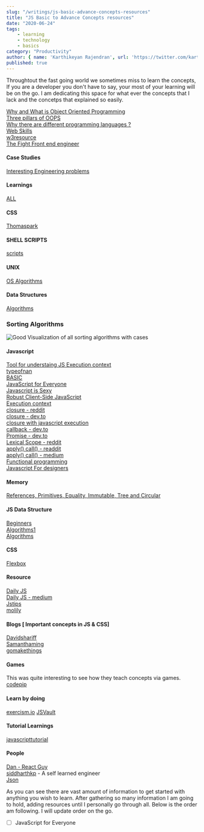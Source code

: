 ```yaml
---
slug: "/writings/js-basic-advance-concepts-resources"
title: "JS Basic to Advance Concepts resources"
date: "2020-06-24"
tags: 
    - learning
    - technology
    - basics
category: "Productivity"
author: { name: 'Karthikeyan Rajendran', url: 'https://twitter.com/karthik_dot_js' }
published: true
---
```


Throughtout the fast going world we sometimes miss to learn the concepts, If you are a developer you don't have to say, your most of your learning will be on the go. I am dedicating this space for what ever the concepts that I lack and the concetps that explained so easily.

[Why and What is Object Oriented Programming](https://www.reddit.com/r/learnprogramming/comments/wzkaq/explain_object_oriented_programming_to_me_like_im/) \
[Three pillars of OOPS](https://www.reddit.com/r/explainlikeimfive/comments/j65jo/eli5_the_three_pillars_of_objectoriented/) \
[Why there are different programming languages ?](https://www.reddit.com/r/explainlikeimfive/comments/26kikm/eli5_the_difference_in_programming_languages/) \
[Web Skills](https://andreasbm.github.io/web-skills/)\
[w3resource](https://www.w3resource.com/index.php)\
[The Fight Front end engineer](https://css-tricks.com/the-great-divide/)

#### Case Studies
[Interesting Engineering problems](https://github.com/andrew--r/frontend-case-studies)

#### Learnings
[ALL](https://github.com/MadhavBahlMD/A-to-Z-Resources-for-Students)

#### CSS
[Thomaspark](https://thomaspark.co/)

#### SHELL SCRIPTS
[scripts](https://github.com/MadhavBahlMD/shebang-everything)

#### UNIX
[OS Algorithms](https://github.com/MadhavBahlMD/OperatingSystem-Algorithms)

#### Data Structures
[Algorithms](https://github.com/MadhavBahlMD/al-go-rithms)

### Sorting Algorithms
![Good Visualization of all sorting algorithms with cases](https://i.stack.imgur.com/iRxob.gif)

#### Javascript
[Tool for understaing JS Execution context](http://www.pythontutor.com/javascript.html)\
[typeofnan](https://typeofnan.dev/)\
[BASIC](https://developer.mozilla.org/en-US/docs/Learn/JavaScript/First_steps/What_is_JavaScript#A_high-level_definition) \
[JavaScript for Everyone](https://github.com/Asabeneh/JavaScript-for-Everyone) \
[Javascript is Sexy](https://javascriptissexy.com/) \
[Robust Client-Side JavaScript](https://molily.de/robust-javascript/#introduction) \
[Execution context](http://davidshariff.com/blog/what-is-the-execution-context-in-javascript/)\
[closure - reddit](https://www.reddit.com/r/csELI5/comments/1q1eh8/eli5_closures/) \
[closure - dev.to](https://dev.to/inidaname/explain-closures-to-me-like-i-am-five-2il) \
[closure with javascript execution](https://medium.com/dailyjs/i-never-understood-javascript-closures-9663703368e8) \
[callback - dev.to](https://dev.to/rupeshgoud/explain-callback-like-im-five-chp) \
[Promise - dev.to](https://dev.to/joshichinmay/explain-javascript-promises-like-i-am-five-2lp4) \
[Lexical Scope - reddit](https://www.reddit.com/r/learnjavascript/comments/6p6bzy/what_is_lexical_scope_in_javascript/) \
[apply() call() - readdit](https://www.reddit.com/r/learnprogramming/comments/4tvgq6/eli5_apply_and_call_in_javascript/) \
[apply() call() - medium](https://medium.com/@owenyangg/javascript-call-apply-and-bind-explained-to-a-total-noob-63f146684564) \
[Functional programming](https://medium.com/dailyjs/javascript-interview-question-what-is-functional-programming-5aff8cba19e1)\
[Javascript For designers](http://jsfordesigners.davemart.in/#get-started)

#### Memory
[References, Primitives, Equality, Immutable, Tree and Circular](https://dev.to/rafaelcalpena/javascript-objects-deep-dive-references-primitives-equality-immutable-tree-and-circular-e21)

#### JS Data Structure
[Beginners](https://adrianmejia.com/data-structures-for-beginners-trees-binary-search-tree-tutorial/)\
[Algorithms1](https://github.com/jeantimex/javascript-problems-and-solutions#data-structures) \
[Algorithms](https://github.com/trekhleb/javascript-algorithms)

#### CSS
[Flexbox](https://flexboxfroggy.com/)

#### Resource
[Daily JS](https://github.com/MadhavBahlMD/dailyjs) \
[Daily JS - medium](https://medium.com/dailyjs)\
[Jstips](https://www.jstips.co/) \
[molily](https://molily.de/)

#### Blogs [ Important concepts in JS & CSS]
[Davidshariff](http://davidshariff.com/blog/) \
[Samanthaming](https://medium.com/@samanthaming)\
[gomakethings](https://gomakethings.com/articles/)

#### Games
This was quite interesting to see how they teach concepts via games.\
[codepip](https://codepip.com/)

#### Learn by doing
[exercism.io](https://exercism.io/tracks/javascript)
[JSVault](https://jsvault.com/array-map)

#### Tutorial Learnings
[javascripttutorial](https://www.javascripttutorial.net/javascript-closure/)

#### People
[Dan - React Guy](https://overreacted.io/)\
[siddharthkp](https://github.com/siddharthkp) - A self learned engineer \
[Json](https://jasonformat.com/) 

As you can see there are vast amount of information to get started with anything you wish to learn. After gathering so many information I am going to hold, adding resources until I personally go through all. Below is the order am following. I will update order on the go.

- [ ] JavaScript for Everyone